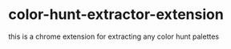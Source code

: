 # color-hunt-extractor-extension
this is a chrome extension for extracting any color hunt palettes 
